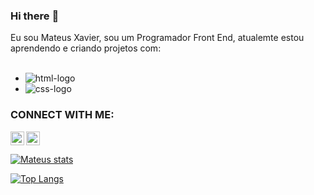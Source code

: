 ### Hi there :pencil:

Eu sou Mateus Xavier, sou um Programador Front End, atualemte estou aprendendo e criando projetos com:
<br>
<br>
- <img src="https://img.shields.io/badge/HTML5-E34F26?style=for-the-badge&logo=html5&logoColor=white" alt="html-logo"/>
- <img src="https://img.shields.io/badge/CSS3-1572B6?style=for-the-badge&logo=css3&logoColor=white" alt="css-logo"/>


### CONNECT WITH ME:

<p>
  <a href="https://www.instagram.com/mtsxavierr/">
  <img align="left" alt="icone do instagram uma camera dentro do quadrado" width="22px" src="https://cdn-icons-png.flaticon.com/512/1936/1936319.png"/>
    <a/>
<a href="https://www.linkedin.com/in/mateus-xavier-guimar%C3%A3es-531b6b1a1/">
  <img aling="left" alt="linkedin" width="22px" src="https://cdn-icons-png.flaticon.com/512/49/49408.png"/>
  <a/>
</p>

[![Mateus stats](https://github-readme-stats.vercel.app/api?username=Matteusxa)](https://github.com/anuraghazra/github-readme-stats)

[![Top Langs](https://github-readme-stats.vercel.app/api/top-langs/?username=Matteusxa)](https://github.com/anuraghazra/github-readme-stats)
